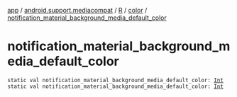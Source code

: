 [app](../../../index.md) / [android.support.mediacompat](../../index.md) / [R](../index.md) / [color](index.md) / [notification_material_background_media_default_color](./notification_material_background_media_default_color.md)

# notification_material_background_media_default_color

`static val notification_material_background_media_default_color: `[`Int`](https://kotlinlang.org/api/latest/jvm/stdlib/kotlin/-int/index.html)
`static val notification_material_background_media_default_color: `[`Int`](https://kotlinlang.org/api/latest/jvm/stdlib/kotlin/-int/index.html)